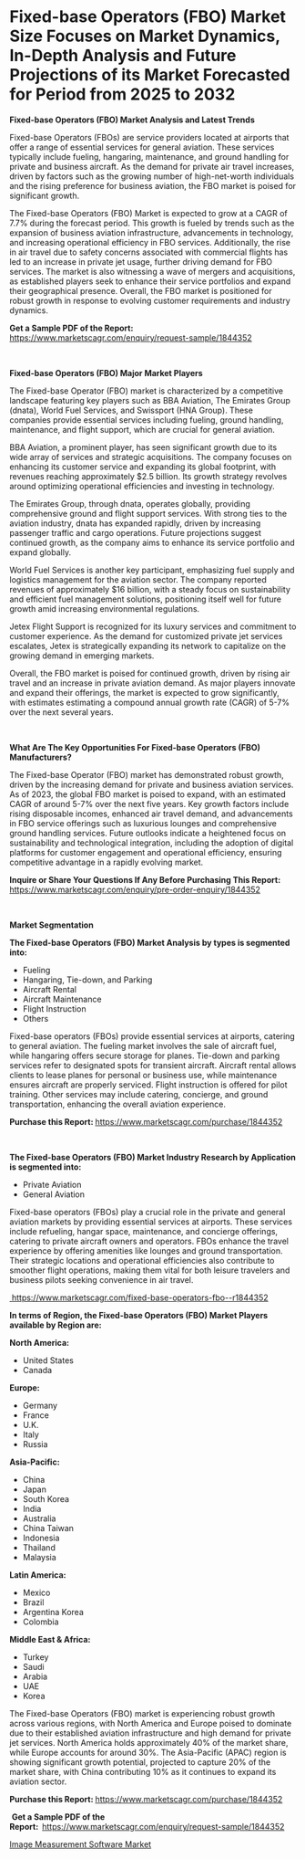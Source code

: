 <p><h1>Fixed-base Operators (FBO) Market Size Focuses on Market Dynamics, In-Depth Analysis and Future Projections of its Market Forecasted for Period from 2025 to 2032</h1></p><p><strong>Fixed-base Operators (FBO) Market Analysis and Latest Trends</strong></p>
<p><p>Fixed-base Operators (FBOs) are service providers located at airports that offer a range of essential services for general aviation. These services typically include fueling, hangaring, maintenance, and ground handling for private and business aircraft. As the demand for private air travel increases, driven by factors such as the growing number of high-net-worth individuals and the rising preference for business aviation, the FBO market is poised for significant growth.</p><p>The Fixed-base Operators (FBO) Market is expected to grow at a CAGR of 7.7% during the forecast period. This growth is fueled by trends such as the expansion of business aviation infrastructure, advancements in technology, and increasing operational efficiency in FBO services. Additionally, the rise in air travel due to safety concerns associated with commercial flights has led to an increase in private jet usage, further driving demand for FBO services. The market is also witnessing a wave of mergers and acquisitions, as established players seek to enhance their service portfolios and expand their geographical presence. Overall, the FBO market is positioned for robust growth in response to evolving customer requirements and industry dynamics.</p></p>
<p><strong>Get a Sample PDF of the Report:&nbsp;</strong> <a href="https://www.marketscagr.com/enquiry/request-sample/1844352?utm_campaign=3228&utm_medium=2&utm_source=Github&utm_content=ia&utm_term=11032025&utm_id=fixed-base-operators-fbo">https://www.marketscagr.com/enquiry/request-sample/1844352</a></p>
<p>&nbsp;</p>
<p><strong>Fixed-base Operators (FBO) Major Market Players</strong></p>
<p><p>The Fixed-base Operator (FBO) market is characterized by a competitive landscape featuring key players such as BBA Aviation, The Emirates Group (dnata), World Fuel Services, and Swissport (HNA Group). These companies provide essential services including fueling, ground handling, maintenance, and flight support, which are crucial for general aviation.</p><p>BBA Aviation, a prominent player, has seen significant growth due to its wide array of services and strategic acquisitions. The company focuses on enhancing its customer service and expanding its global footprint, with revenues reaching approximately $2.5 billion. Its growth strategy revolves around optimizing operational efficiencies and investing in technology.</p><p>The Emirates Group, through dnata, operates globally, providing comprehensive ground and flight support services. With strong ties to the aviation industry, dnata has expanded rapidly, driven by increasing passenger traffic and cargo operations. Future projections suggest continued growth, as the company aims to enhance its service portfolio and expand globally.</p><p>World Fuel Services is another key participant, emphasizing fuel supply and logistics management for the aviation sector. The company reported revenues of approximately $16 billion, with a steady focus on sustainability and efficient fuel management solutions, positioning itself well for future growth amid increasing environmental regulations.</p><p>Jetex Flight Support is recognized for its luxury services and commitment to customer experience. As the demand for customized private jet services escalates, Jetex is strategically expanding its network to capitalize on the growing demand in emerging markets.</p><p>Overall, the FBO market is poised for continued growth, driven by rising air travel and an increase in private aviation demand. As major players innovate and expand their offerings, the market is expected to grow significantly, with estimates estimating a compound annual growth rate (CAGR) of 5-7% over the next several years.</p></p>
<p>&nbsp;</p>
<p><strong>What Are The Key Opportunities For Fixed-base Operators (FBO) Manufacturers?</strong></p>
<p><p>The Fixed-base Operator (FBO) market has demonstrated robust growth, driven by the increasing demand for private and business aviation services. As of 2023, the global FBO market is poised to expand, with an estimated CAGR of around 5-7% over the next five years. Key growth factors include rising disposable incomes, enhanced air travel demand, and advancements in FBO service offerings such as luxurious lounges and comprehensive ground handling services. Future outlooks indicate a heightened focus on sustainability and technological integration, including the adoption of digital platforms for customer engagement and operational efficiency, ensuring competitive advantage in a rapidly evolving market.</p></p>
<p><strong>Inquire or Share Your Questions If Any Before Purchasing This Report:</strong> <a href="https://www.marketscagr.com/enquiry/pre-order-enquiry/1844352?utm_campaign=3228&utm_medium=2&utm_source=Github&utm_content=ia&utm_term=11032025&utm_id=fixed-base-operators-fbo">https://www.marketscagr.com/enquiry/pre-order-enquiry/1844352</a></p>
<p>&nbsp;</p>
<p><strong>Market Segmentation</strong></p>
<p><strong>The Fixed-base Operators (FBO) Market Analysis by types is segmented into:</strong></p>
<p><ul><li>Fueling</li><li>Hangaring, Tie-down, and Parking</li><li>Aircraft Rental</li><li>Aircraft Maintenance</li><li>Flight Instruction</li><li>Others</li></ul></p>
<p><p>Fixed-base operators (FBOs) provide essential services at airports, catering to general aviation. The fueling market involves the sale of aircraft fuel, while hangaring offers secure storage for planes. Tie-down and parking services refer to designated spots for transient aircraft. Aircraft rental allows clients to lease planes for personal or business use, while maintenance ensures aircraft are properly serviced. Flight instruction is offered for pilot training. Other services may include catering, concierge, and ground transportation, enhancing the overall aviation experience.</p></p>
<p><strong>Purchase this Report:&nbsp;</strong><a href="https://www.marketscagr.com/purchase/1844352?utm_campaign=3228&utm_medium=2&utm_source=Github&utm_content=ia&utm_term=11032025&utm_id=fixed-base-operators-fbo">https://www.marketscagr.com/purchase/1844352</a></p>
<p>&nbsp;</p>
<p><strong>The Fixed-base Operators (FBO) Market Industry Research by Application is segmented into:</strong></p>
<p><ul><li>Private Aviation</li><li>General Aviation</li></ul></p>
<p><p>Fixed-base operators (FBOs) play a crucial role in the private and general aviation markets by providing essential services at airports. These services include refueling, hangar space, maintenance, and concierge offerings, catering to private aircraft owners and operators. FBOs enhance the travel experience by offering amenities like lounges and ground transportation. Their strategic locations and operational efficiencies also contribute to smoother flight operations, making them vital for both leisure travelers and business pilots seeking convenience in air travel.</p></p>
<p><a href="https://www.marketscagr.com/fixed-base-operators-fbo--r1844352?utm_campaign=3228&utm_medium=2&utm_source=Github&utm_content=ia&utm_term=11032025&utm_id=fixed-base-operators-fbo">&nbsp;https://www.marketscagr.com/fixed-base-operators-fbo--r1844352</a></p>
<p><strong>In terms of Region, the Fixed-base Operators (FBO) Market Players available by Region are:</strong></p>
<p>
    <p> <strong> North America: </strong>
        <ul>
            <li>United States</li>
            <li>Canada</li>
        </ul>
        </p> 
    <p> <strong> Europe: </strong>
        <ul>
            <li>Germany</li>
            <li>France</li>
            <li>U.K.</li>
            <li>Italy</li>
            <li>Russia</li>
        </ul>
        </p> 
    <p> <strong> Asia-Pacific: </strong>
        <ul>
            <li>China</li>
            <li>Japan</li>
            <li>South Korea</li>
            <li>India</li>
            <li>Australia</li>
            <li>China Taiwan</li>
            <li>Indonesia</li>
            <li>Thailand</li>
            <li>Malaysia</li>
        </ul>
        </p> 
    <p> <strong> Latin America: </strong>
        <ul>
            <li>Mexico</li>
            <li>Brazil</li>
            <li>Argentina Korea</li>
            <li>Colombia</li>
        </ul>
        </p> 
    <p> <strong> Middle East & Africa: </strong>
        <ul>
            <li>Turkey</li>
            <li>Saudi</li>
            <li>Arabia</li>
            <li>UAE</li>
            <li>Korea</li>
        </ul>
    </p>
    </p>
<p><p>The Fixed-base Operators (FBO) market is experiencing robust growth across various regions, with North America and Europe poised to dominate due to their established aviation infrastructure and high demand for private jet services. North America holds approximately 40% of the market share, while Europe accounts for around 30%. The Asia-Pacific (APAC) region is showing significant growth potential, projected to capture 20% of the market share, with China contributing 10% as it continues to expand its aviation sector.</p></p>
<p><strong>Purchase this Report: </strong><a href="https://www.marketscagr.com/purchase/1844352?utm_campaign=3228&utm_medium=2&utm_source=Github&utm_content=ia&utm_term=11032025&utm_id=fixed-base-operators-fbo">https://www.marketscagr.com/purchase/1844352</a></p>
<p>&nbsp;<strong>Get a Sample PDF of the Report:&nbsp;&nbsp;</strong><a href="https://www.marketscagr.com/enquiry/request-sample/1844352?utm_campaign=3228&utm_medium=2&utm_source=Github&utm_content=ia&utm_term=11032025&utm_id=fixed-base-operators-fbo">https://www.marketscagr.com/enquiry/request-sample/1844352</a></p>
<p><strong></strong></p>
<p><p><a href="https://github.com/arvelm4nthig/Market-Research-Report-List-1/blob/main/image-measurement-software-market.md?utm_campaign=3228&utm_medium=2&utm_source=Github&utm_content=ia&utm_term=11032025&utm_id=fixed-base-operators-fbo">Image Measurement Software Market</a></p></p>